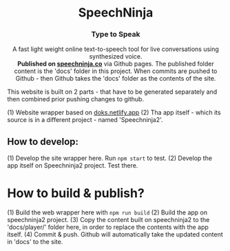 <h1 align="center">
  SpeechNinja
</h1>

<h3 align="center">
  Type to Speak
</h3>

<p align="center">
  A fast light weight online text-to-speech tool for live conversations using synthesized voice.
  <br/>
  <b>Published on <a href="https://speechninja.co">speechninja.co</a></b> via Github pages. The published folder content is the 'docs' folder in this project. When commits are pushed to Github - then Github takes the 'docs' folder as the contents of the site.
</p>

This website is built on 2 parts - that have to be generated separately and then combined prior pushing changes to github.

(1) Website wrapper based on [doks.netlify.app](https://doks.netlify.app/)
(2) Tha app itself - which its source is in a different project - named 'Speechninja2'.

## How to develop:

(1) Develop the site wrapper here. Run `npm start` to test.
(2) Develop the app itself on Speechninja2 project. Test there.

# How to build & publish?

(1) Build the web wrapper here with `npm run build`
(2) Build the app on speechninja2 project.
(3) Copy the content built on speechninja2 to the 'docs/player/' folder here, in order to replace the contents with the app itself.
(4) Commit & push. Github will automatically take the updated content in 'docs' to the site.


